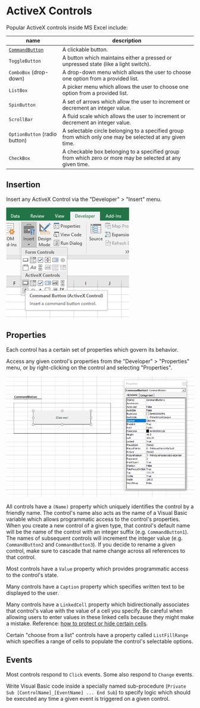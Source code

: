 # ActiveX Controls

Popular ActiveX controls inside MS Excel include:

name | description
--- | ---
[`CommandButton`](command-buttons/notes.md) | A clickable button.
`ToggleButton` | A button which maintains either a pressed or unpressed state (like a light switch).
`ComboBox` (drop-down) | A drop-down menu which allows the user to choose one option from a provided list.
`ListBox` | A picker menu which allows the user to choose one option from a provided list.
`SpinButton` | A set of arrows which allow the user to increment or decrement an integer value.
`ScrollBar` | A fluid scale which allows the user to increment or decrement an integer value.
`OptionButton` (radio button) | A selectable circle belonging to a specified group from which only one may be selected at any given time.
`CheckBox` | A checkable box belonging to a specified group from which zero or more may be selected at any given time.

## Insertion

Insert any ActiveX Control via the "Developer" > "Insert" menu. 

![A screenshot of the "Developer" > "Insert" menu.](inserting-a-control.png)

## Properties

Each control has a certain set of properties which govern its behavior.

Access any given control's properties from the "Developer" > "Properties" menu, or by right-clicking on the control and selecting "Properties".

![a menu depicting a control's properties. on the left are the property names and on the right are their respective values](command-buttons/command-button-properties.png)

All controls have a `(Name)` property which uniquely identifies the control by a friendly name. The control's name also acts as the name of a Visual Basic variable which allows programmatic access to the control's properties. When you create a new control of a given type, that control's default name will be the name of the control with an integer suffix (e.g. `CommandButton1`). The names of subsequent controls will increment the integer value (e.g. `CommandButton2` and `CommandButton3`). If you decide to rename a given control, make sure to cascade that name change across all references to that control.

Most controls have a `Value` property which provides programmatic access to the control's state.

Many controls have a `Caption` property which specifies written text to be displayed to the user.

Many controls have a `LinkedCell` property which bidirectionally associates that control's value with the value of a cell you specify. Be careful when allowing users to enter values in these linked cells because they might make a mistake. Reference: [how to protect or hide certain cells](https://support.microsoft.com/en-us/help/214081/xl-how-to-lock-individual-cells-in-a-worksheet).

Certain "choose from a list" controls have a property called `ListFillRange` which specifies a range of cells to populate the control's selectable options.

## Events

Most controls respond to `Click` events. Some also respond to `Change` events.

Write Visual Basic code inside a specially named sub-procedure (`Private Sub [ControlName]_[EventName] ... End Sub`) to specify logic which should be executed any time a given event is triggered on a given control.
